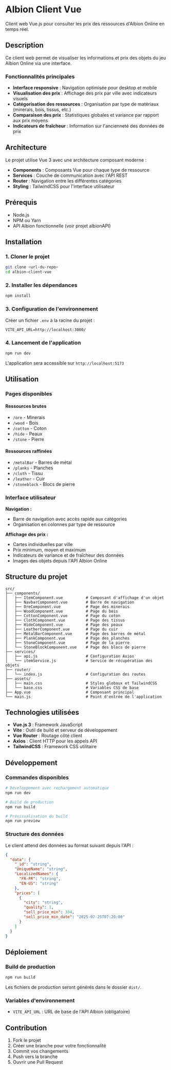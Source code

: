 # Albion Client Vue

Client web Vue.js pour consulter les prix des ressources d'Albion Online en temps réel.

## Description

Ce client web permet de visualiser les informations et prix des objets du jeu Albion Online via une interface.

### Fonctionnalités principales

- **Interface responsive** : Navigation optimisée pour desktop et mobile
- **Visualisation des prix** : Affichage des prix par ville avec indicateurs visuels
- **Catégorisation des ressources** : Organisation par type de matériaux (minerais, bois, tissus, etc.)
- **Comparaison des prix** : Statistiques globales et variance par rapport aux prix moyens
- **Indicateurs de fraîcheur** : Information sur l'ancienneté des données de prix

## Architecture

Le projet utilise Vue 3 avec une architecture composant moderne :

- **Components** : Composants Vue pour chaque type de ressource
- **Services** : Couche de communication avec l'API REST
- **Router** : Navigation entre les différentes catégories
- **Styling** : TailwindCSS pour l'interface utilisateur

## Prérequis

- Node.js
- NPM ou Yarn
- API Albion fonctionnelle (voir projet albionAPI)

## Installation

### 1. Cloner le projet

```bash
git clone <url-du-repo>
cd albion-client-vue
```

### 2. Installer les dépendances

```bash
npm install
```

### 3. Configuration de l'environnement

Créer un fichier `.env` à la racine du projet :

```env
VITE_API_URL=http://localhost:3000/
```

### 4. Lancement de l'application

```bash
npm run dev
```

L'application sera accessible sur `http://localhost:5173`

## Utilisation

### Pages disponibles

#### Ressources brutes
- `/ore` - Minerais
- `/wood` - Bois
- `/cotton` - Coton
- `/hide` - Peaux
- `/stone` - Pierre

#### Ressources raffinées
- `/metalBar` - Barres de métal
- `/planks` - Planches
- `/cloth` - Tissu
- `/leather` - Cuir
- `/stoneblock` - Blocs de pierre

### Interface utilisateur

**Navigation :**
- Barre de navigation avec accès rapide aux catégories
- Organisation en colonnes par type de ressource

**Affichage des prix :**
- Cartes individuelles par ville
- Prix minimum, moyen et maximum
- Indicateurs de variance et de fraîcheur des données
- Images des objets depuis l'API Albion Online

## Structure du projet

```
src/
├── components/
│   ├── ItemComponent.vue          # Composant d'affichage d'un objet
│   ├── NavbarComponent.vue        # Barre de navigation
│   ├── OreComponent.vue           # Page des minerais
│   ├── WoodComponent.vue          # Page du bois
│   ├── CottonComponent.vue        # Page du coton
│   ├── ClothComponent.vue         # Page des tissus
│   ├── HideComponent.vue          # Page des peaux
│   ├── LeatherComponent.vue       # Page du cuir
│   ├── MetalBarComponent.vue      # Page des barres de métal
│   ├── PlankComponent.vue         # Page des planches
│   ├── StoneComponent.vue         # Page de la pierre
│   └── StoneBlockComponent.vue    # Page des blocs de pierre
├── services/
│   ├── api.js                     # Configuration Axios
│   └── itemService.js             # Service de récupération des objets
├── router/
│   └── index.js                   # Configuration des routes
├── assets/
│   ├── main.css                   # Styles globaux et TailwindCSS
│   └── base.css                   # Variables CSS de base
├── App.vue                        # Composant principal
└── main.js                        # Point d'entrée de l'application
```

## Technologies utilisées

- **Vue.js 3** : Framework JavaScript
- **Vite** : Outil de build et serveur de développement
- **Vue Router** : Routage côté client
- **Axios** : Client HTTP pour les appels API
- **TailwindCSS** : Framework CSS utilitaire

## Développement

### Commandes disponibles

```bash
# Développement avec rechargement automatique
npm run dev

# Build de production
npm run build

# Prévisualisation du build
npm run preview
```

### Structure des données

Le client attend des données au format suivant depuis l'API :

```json
{
  "data": {
    "_id": "string",
    "UniqueName": "string",
    "LocalizedNames": {
      "FR-FR": "string",
      "EN-US": "string"
    },
    "prices": [
      {
        "city": "string",
        "quality": 1,
        "sell_price_min": 334,
        "sell_price_min_date": "2025-07-25T07:20:00"
      }
    ]
  }
}
```

## Déploiement

### Build de production

```bash
npm run build
```

Les fichiers de production seront générés dans le dossier `dist/`.

### Variables d'environnement

- `VITE_API_URL` : URL de base de l'API Albion (obligatoire)

## Contribution

1. Fork le projet
2. Créer une branche pour votre fonctionnalité
3. Commit vos changements
4. Push vers la branche
5. Ouvrir une Pull Request